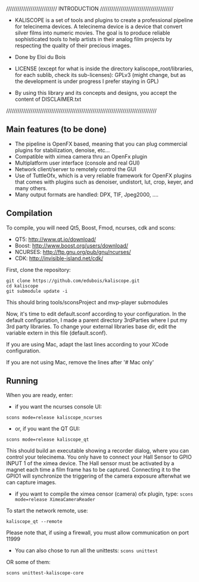 /////////////////////////// INTRODUCTION ///////////////////////////////////////

* KALISCOPE is a set of tools and plugins to create a professional pipeline for
  telecinema devices. A telecinema device is a device that convert silver films
  into numeric movies. The goal is to produce reliable sophisticated tools to
  help artists in their analog film projects by respecting the quality of their
  precious images.

* Done by Eloi du Bois

* LICENSE (except for what is inside the directory kaliscope_root/libraries, for each sublib, check its sub-licenses):
        GPLv3 (might change, but as the development is under progress I prefer staying in GPL)

* By using this library and its concepts and designs, you accept the content 
  of DISCLAIMER.txt

////////////////////////////////////////////////////////////////////////////////

## Main features (to be done)

* The pipeline is OpenFX based, meaning that you can plug commercial plugins
  for stabilization, denoise, etc...
* Compatible with ximea camera thru an OpenFx plugin
* Multiplatform user interface (console and real GUI)
* Network client/server to remotely control the GUI
* Use of TuttleOfx, which is a very reliable framework for OpenFX plugins that
  comes with plugins such as denoiser, undistort, lut, crop, keyer, and many others.
* Many output formats are handled: DPX, TIF, Jpeg2000, ....

## Compilation

To compile, you will need Qt5, Boost, Fmod, ncurses, cdk and scons:

* QT5: http://www.qt.io/download/
* Boost: http://www.boost.org/users/download/
* NCURSES: http://ftp.gnu.org/pub/gnu/ncurses/
* CDK: http://invisible-island.net/cdk/


First, clone the repository:

```
git clone https://github.com/edubois/kaliscope.git
cd kaliscope
git submodule update -i
```
This should bring tools/sconsProject and mvp-player submodules

Now, it's time to edit default.sconf according to your configuration.
In the default configuration, I made a parent directory 3rdParties where I put
my 3rd party libraries. To change your external libraries base dir, 
edit the variable extern in this file (default.sconf).

If you are using Mac, adapt the last lines according to your
XCode configuration.

If you are not using Mac, remove the lines after '# Mac only'


## Running

When you are ready, enter:

* if you want the ncurses console UI:

```scons mode=release kaliscope_ncurses```

* or, if you want the QT GUI:

```scons mode=release kaliscope_qt```

This should build an executable showing a recorder dialog, where you can 
control your telecinema.
You only have to connect your Hall Sensor to GPIO INPUT 1 of the ximea device.
The Hall sensor must be activated by a magnet each time a film frame has to be captured.
Connecting it to the GPIO1 will synchronize the triggering of the camera exposure afterwhat we can capture images.

* if you want to compile the ximea censor (camera) ofx plugin, type:
```scons mode=release XimeaCameraReader```

To start the network remote, use:

```kaliscope_qt --remote```

Please note that, if using a firewall, you must allow communication on port 11999

* You can also chose to run all the unittests:
```scons unittest```

OR some of them:

```scons unittest-kaliscope-core```

